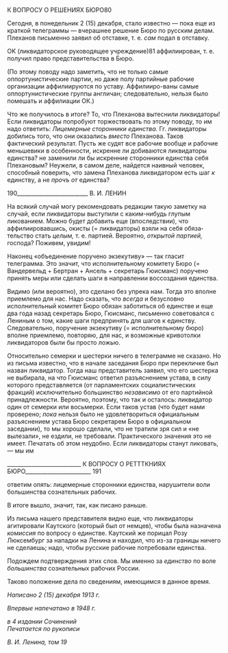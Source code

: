 К ВОПРОСУ О РЕШЕНИЯХ БЮРО80

Сегодня, в понедельник 2 (15) декабря, стало известно — пока еще из краткой теле­граммы — вчерашнее решение Бюро по русским делам. Плеханов письменно заявил об отставке, т. е. _сам_ подал в отставку.

OK (ликвидаторское руководящее учреждение)81 аффилиирован, т. е. получил право представительства в Бюро.

(По этому поводу надо заметить, что не только самые оппортунистические партии, но даже полу партийные рабочие организации аффилиируются по уставу. Аффилииро-ваны самые оппортунистические группы англичан; следовательно, нельзя было поме­шать и аффилиации ОК.)

Что же получилось в итоге? То, что Плеханова вытеснили ликвидаторы! Если лик­видаторы попробуют торжествовать по этому поводу, то им надо ответить: _Лицемерные_ _сторонники единства._ Гг. ликвидаторы добились того, что они оказались _вместо_ Пле­ханова. Таков фактический результат. Пусть же судят все рабочие вообще и рабочие меньшевики в особенности, искренне ли добиваются ликвидаторы единства? не заме­нили ли бы искренние сторонники единства себя Плехановым? Неужели, в самом деле, найдется наивный человек, способный поверить, что замена Плеханова ликвидатором есть шаг _к_ единству, а не _прочъ от_ единства?

  

190__________________________ В. И. ЛЕНИН

На всякий случай могу рекомендовать редакции такую заметку на случай, если лик­видаторы выступили с каким-нибудь глупым ликованием. Можно будет добавить еще (впоследствии), что аффилиировавшись, окисты (= ликвидаторы) взяли на себя обяза­тельство стать _целым,_ т. е. партией. Вероятно, _открытой партией,_ господа? Пожи­вем, увидим!

Наконец «объединение поручено экзекутиву» — так гласит телеграмма. Это значит, что исполнительному комитету Бюро (= Вандервельд + Бертран + Ансель + секретарь Гюисманс) поручено принять меры или сделать шаги в направлении воссоздания един­ства.

Видимо (или вероятно), это сделано без упрека нам. Тогда это вполне приемлемо для нас. Надо сказать, что _всегда_ и безусловно исполнительный комитет Бюро обязан забо­титься об единстве и еще два года назад секретарь Бюро, Гюисманс, письменно совето­вался с Лениным о том, какие шаги предпринять для шагов к единству. Следовательно, поручение экзекутиву (= исполнительному бюро) вполне приемлемо, повторяю, для нас, и возможные кривотолки ликвидаторов были бы просто ложью.

Относительно семерки и шестерки ничего в телеграмме не сказано. Но из письма из­вестно, что в начале заседания Бюро при перекличке был назван ликвидатор. Тогда наш представитель заявил, что его шестерка не выбирала, на что Гюисманс ответил разъяс­нением устава, в силу которого представляется (от парламентских социалистических фракций) исключительно большинство _независимо_ от его партийной принадлежности. Вероятно, поэтому, что так и осталось: ликвидатор один от семерки или восьмерки. Ес­ли таков устав (что будет нами проверено; _пока_ нельзя было не удовлетвориться офи­циальным разъяснением устава Бюро секретарем Бюро в официальном заседании), то мы хорошо сделали, что не тратили зря сил и «не вылезали», не ездили, не требовали. Практического значения это не имеет. Печатать об этом неудобно. Если ликвидаторы станут ликовать, — мы им

  

___________________________ К ВОПРОСУ О РЕТТТКНИЯХ БЮРО________________________ 191

ответим опять: лицемерные сторонники единства, нарушители воли большинства соз­нательных рабочих.

В итоге вышло, значит, так, как писано раньше.

Из письма нашего представителя видно еще, что ликвидаторы агитировали Каутско­го (который был от немцев), чтобы была назначена _комиссия_ по вопросу о единстве. Каутский же порицал Розу Люксембург за нападки на Ленина и находил, что из-за гра­ницы ничего не сделаешь; надо, чтобы русские рабочие потребовали единства.

Подождем подтверждения этих слов. Мы именно за _единство_ по воле _большинства_ сознательных рабочих России.

Таково положение дела по сведениям, имеющимся в данное время.

_Написано 2 (15) декабря 1913 г._

_Впервые напечатано в 1948 г._

_в 4 издании Сочинений                                                                   Печатается по рукописи_

_В. И. Ленина, том 19_